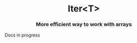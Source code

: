 <h1 align="center">Iter&lt;T&gt;</h1>
<h3 align="center">More efficient way to work with arrays</h3>

Docs in progress
